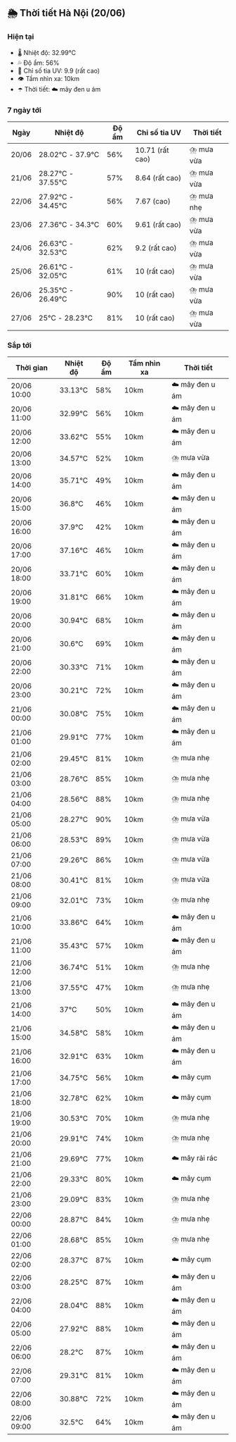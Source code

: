 ## 🌦️ Thời tiết Hà Nội (20/06)

### Hiện tại

- 🌡️ Nhiệt độ: 32.99℃
- 💦 Độ ẩm: 56%
- 🌟 Chỉ số tia UV: 9.9 (rất cao)
- 👁️ Tầm nhìn xa: 10km
- ☂️ Thời tiết: ☁️ mây đen u ám

### 7 ngày tới

| Ngày | Nhiệt độ | Độ ẩm | Chỉ số tia UV | Thời tiết |
| --- | --- | --- | --- | --- |
| 20/06 | 28.02℃ - 37.9℃ | 56% | 10.71 (rất cao) | ⛈️ mưa vừa |
| 21/06 | 28.27℃ - 37.55℃ | 57% | 8.64 (rất cao) | ⛈️ mưa vừa |
| 22/06 | 27.92℃ - 34.45℃ | 56% | 7.67 (cao) | ⛈️ mưa nhẹ |
| 23/06 | 27.36℃ - 34.3℃ | 60% | 9.61 (rất cao) | ⛈️ mưa vừa |
| 24/06 | 26.63℃ - 32.53℃ | 62% | 9.2 (rất cao) | ⛈️ mưa vừa |
| 25/06 | 26.61℃ - 32.05℃ | 61% | 10 (rất cao) | ⛈️ mưa vừa |
| 26/06 | 25.35℃ - 26.49℃ | 90% | 10 (rất cao) | ⛈️ mưa vừa |
| 27/06 | 25℃ - 28.23℃ | 81% | 10 (rất cao) | ⛈️ mưa vừa |

### Sắp tới

| Thời gian | Nhiệt độ | Độ ẩm | Tầm nhìn xa | Thời tiết |
| --- | --- | --- | --- | --- |
| 20/06 10:00 | 33.13℃ | 58% | 10km | ☁️ mây đen u ám |
| 20/06 11:00 | 32.99℃ | 56% | 10km | ☁️ mây đen u ám |
| 20/06 12:00 | 33.62℃ | 55% | 10km | ☁️ mây đen u ám |
| 20/06 13:00 | 34.57℃ | 52% | 10km | ⛈️ mưa vừa |
| 20/06 14:00 | 35.71℃ | 49% | 10km | ☁️ mây đen u ám |
| 20/06 15:00 | 36.8℃ | 46% | 10km | ☁️ mây đen u ám |
| 20/06 16:00 | 37.9℃ | 42% | 10km | ☁️ mây đen u ám |
| 20/06 17:00 | 37.16℃ | 46% | 10km | ☁️ mây đen u ám |
| 20/06 18:00 | 33.71℃ | 60% | 10km | ☁️ mây đen u ám |
| 20/06 19:00 | 31.81℃ | 66% | 10km | ☁️ mây đen u ám |
| 20/06 20:00 | 30.94℃ | 68% | 10km | ☁️ mây đen u ám |
| 20/06 21:00 | 30.6℃ | 69% | 10km | ☁️ mây đen u ám |
| 20/06 22:00 | 30.33℃ | 71% | 10km | ☁️ mây đen u ám |
| 20/06 23:00 | 30.21℃ | 72% | 10km | ☁️ mây đen u ám |
| 21/06 00:00 | 30.08℃ | 75% | 10km | ☁️ mây đen u ám |
| 21/06 01:00 | 29.91℃ | 77% | 10km | ☁️ mây đen u ám |
| 21/06 02:00 | 29.45℃ | 81% | 10km | ⛈️ mưa nhẹ |
| 21/06 03:00 | 28.76℃ | 85% | 10km | ⛈️ mưa nhẹ |
| 21/06 04:00 | 28.56℃ | 88% | 10km | ⛈️ mưa nhẹ |
| 21/06 05:00 | 28.27℃ | 90% | 10km | ⛈️ mưa vừa |
| 21/06 06:00 | 28.53℃ | 89% | 10km | ⛈️ mưa vừa |
| 21/06 07:00 | 29.26℃ | 86% | 10km | ⛈️ mưa vừa |
| 21/06 08:00 | 30.41℃ | 81% | 10km | ⛈️ mưa vừa |
| 21/06 09:00 | 32.01℃ | 73% | 10km | ⛈️ mưa nhẹ |
| 21/06 10:00 | 33.86℃ | 64% | 10km | ☁️ mây đen u ám |
| 21/06 11:00 | 35.43℃ | 57% | 10km | ☁️ mây đen u ám |
| 21/06 12:00 | 36.74℃ | 51% | 10km | ⛈️ mưa nhẹ |
| 21/06 13:00 | 37.55℃ | 47% | 10km | ⛈️ mưa nhẹ |
| 21/06 14:00 | 37℃ | 50% | 10km | ☁️ mây đen u ám |
| 21/06 15:00 | 34.58℃ | 58% | 10km | ☁️ mây đen u ám |
| 21/06 16:00 | 32.91℃ | 63% | 10km | ☁️ mây đen u ám |
| 21/06 17:00 | 34.75℃ | 56% | 10km | ☁️ mây cụm |
| 21/06 18:00 | 32.78℃ | 62% | 10km | ☁️ mây cụm |
| 21/06 19:00 | 30.53℃ | 70% | 10km | ⛈️ mưa nhẹ |
| 21/06 20:00 | 29.91℃ | 74% | 10km | ⛈️ mưa nhẹ |
| 21/06 21:00 | 29.69℃ | 77% | 10km | ☁️ mây rải rác |
| 21/06 22:00 | 29.33℃ | 80% | 10km | ☁️ mây cụm |
| 21/06 23:00 | 29.09℃ | 83% | 10km | ⛈️ mưa nhẹ |
| 22/06 00:00 | 28.87℃ | 84% | 10km | ⛈️ mưa nhẹ |
| 22/06 01:00 | 28.68℃ | 85% | 10km | ⛈️ mưa nhẹ |
| 22/06 02:00 | 28.37℃ | 87% | 10km | ☁️ mây cụm |
| 22/06 03:00 | 28.25℃ | 87% | 10km | ☁️ mây đen u ám |
| 22/06 04:00 | 28.04℃ | 88% | 10km | ☁️ mây đen u ám |
| 22/06 05:00 | 27.92℃ | 88% | 10km | ☁️ mây đen u ám |
| 22/06 06:00 | 28.2℃ | 87% | 10km | ☁️ mây đen u ám |
| 22/06 07:00 | 29.31℃ | 81% | 10km | ☁️ mây đen u ám |
| 22/06 08:00 | 30.88℃ | 72% | 10km | ☁️ mây đen u ám |
| 22/06 09:00 | 32.5℃ | 64% | 10km | ☁️ mây đen u ám |
